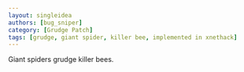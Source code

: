 ```yaml
---
layout: singleidea
authors: [bug_sniper]
category: [Grudge Patch]
tags: [grudge, giant spider, killer bee, implemented in xnethack]
---
```

Giant spiders grudge killer bees.
